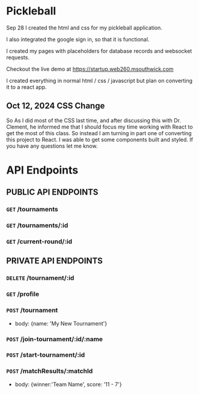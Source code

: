 # Pickleball
 
 Sep 28
 I created the html and css for my pickleball application.

I also integrated the google sign in, so that it is functional. 

I created my pages with placeholders for database records and websocket requests. 

Checkout the live demo at
https://startup.web260.msouthwick.com

I created everything in normal html / css / javascript but plan on converting it to a react app.

## Oct 12, 2024 CSS Change
So As I did most of the CSS last time, and after discussing this with Dr. Clement, he informed me that I should focus my time working with React to get the most of this class. So instead I am turning in part one of converting this project to React. I was able to get some components built and styled. If you have any questions let me know.

# API Endpoints
## PUBLIC API ENDPOINTS
### `GET` /tournaments
### `GET` /tournaments/:id
### `GET` /current-round/:id

## PRIVATE API ENDPOINTS
### `DELETE` /tournament/:id
### `GET` /profile
### `POST` /tournament 
- body: {name: 'My New Tournament'}
### `POST` /join-tournament/:id/:name
### `POST` /start-tournament/:id
### `POST` /matchResults/:matchId
- body: {winner:'Team Name', score: '11 - 7'}
